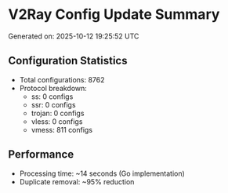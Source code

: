 # V2Ray Config Update Summary
Generated on: 2025-10-12 19:25:52 UTC

## Configuration Statistics
- Total configurations: 8762
- Protocol breakdown:
  - ss: 0 configs
  - ssr: 0 configs
  - trojan: 0 configs
  - vless: 0 configs
  - vmess: 811 configs

## Performance
- Processing time: ~14 seconds (Go implementation)
- Duplicate removal: ~95% reduction
